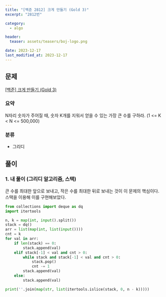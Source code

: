 ```yaml
---
title: "[백준 2812] 크게 만들기 (Gold 3)"
excerpt: "2812번"

category:
  - algo

header:
  teaser: assets/teasers/boj-logo.png

date: 2023-12-17
last_modified_at: 2023-12-17
---
```


## 문제

[[백준] 크게 만들기 (Gold 3)](https://www.acmicpc.net/problem/2812)

### 요약

N자리 숫자가 주어질 때, 숫자 K개를 지워서 얻을 수 있는 가장 큰 수를 구하라. (1 <= K < N <= 500,000)

### 분류

- 그리디

## 풀이

### 1. 내 풀이 (그리디 알고리즘, 스택)

큰 수를 최대한 앞으로 보내고, 작은 수를 최대한 뒤로 보내는 것이 이 문제의 핵심이다. 스택을 이용해 이를 구현해보았다.

```python
from collections import deque as dq
import itertools

n, k = map(int, input().split())
stack = dq()
arr = list(map(int, list(input())))
cnt = k
for val in arr:
    if len(stack) == 0:
        stack.append(val)
    elif stack[-1] < val and cnt > 0:
        while stack and stack[-1] < val and cnt > 0:
            stack.pop()
            cnt -= 1
        stack.append(val)
    else:
        stack.append(val)

print(''.join(map(str, list(itertools.islice(stack, 0, n - k)))))
```
